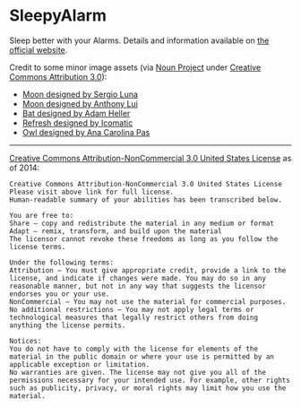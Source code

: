 SleepyAlarm
=======================

Sleep better with your Alarms. Details and information available on [the official website](http://insanj.github.io/SleepyAlarm).

Credit to some minor image assets (via [Noun Project](http://thenounproject.com/) under [Creative Commons Attribution 3.0](http://creativecommons.org/licenses/by/3.0/us/)):
- [Moon designed by Sergio Luna](http://thenounproject.com/term/moon/19765/)
- [Moon designed by Anthony Lui](http://thenounproject.com/term/moon/8517/)
- [Bat designed by Adam Heller](http://thenounproject.com/term/bat/20237/)
- [Refresh designed by Icomatic](http://thenounproject.com/term/refresh/18961/)
- [Owl designed by Ana Carolina Pas](http://thenounproject.com/term/owl/12773/)


---------------------------------------	
[Creative Commons Attribution-NonCommercial 3.0 United States License](http://creativecommons.org/licenses/by-nc/3.0/us/) as of 2014:

	Creative Commons Attribution-NonCommercial 3.0 United States License
	Please visit above link for full license.
	Human-readable summary of your abilities has been transcribed below.
	
	You are free to:
	Share — copy and redistribute the material in any medium or format
	Adapt — remix, transform, and build upon the material
	The licensor cannot revoke these freedoms as long as you follow the license terms.
	
	Under the following terms:
	Attribution — You must give appropriate credit, provide a link to the license, and indicate if changes were made. You may do so in any reasonable manner, but not in any way that suggests the licensor endorses you or your use.
	NonCommercial — You may not use the material for commercial purposes.
	No additional restrictions — You may not apply legal terms or technological measures that legally restrict others from doing anything the license permits.
	
	Notices:
	You do not have to comply with the license for elements of the material in the public domain or where your use is permitted by an applicable exception or limitation.
	No warranties are given. The license may not give you all of the permissions necessary for your intended use. For example, other rights such as publicity, privacy, or moral rights may limit how you use the material.
